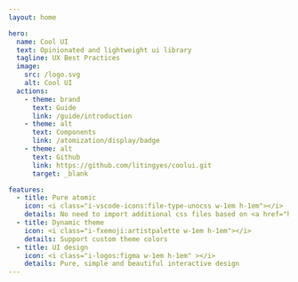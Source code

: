 ```yaml
---
layout: home

hero:
  name: Cool UI
  text: Opinionated and lightweight ui library
  tagline: UX Best Practices
  image:
    src: /logo.svg
    alt: Cool UI
  actions:
    - theme: brand
      text: Guide
      link: /guide/introduction
    - theme: alt
      text: Components
      link: /atomization/display/badge
    - theme: alt
      text: Github
      link: https://github.com/litingyes/coolui.git
      target: _blank

features:
  - title: Pure atomic
    icon: <i class="i-vscode-icons:file-type-unocss w-1em h-1em"></i>
    details: No need to import additional css files based on <a href="https://unocss.dev/" target="_blank">UnoCSS</a>
  - title: Dynamic theme
    icon: <i class="i-fxemoji:artistpalette w-1em h-1em"></i>
    details: Support custom theme colors
  - title: UI design
    icon: <i class="i-logos:figma w-1em h-1em" ></i>
    details: Pure, simple and beautiful interactive design
---
```

